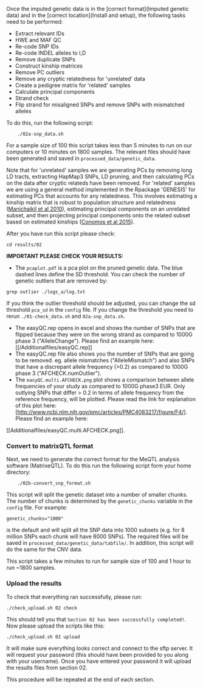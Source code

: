 Once the imputed genetic data is in the [correct format](Imputed genetic data) and in the [correct location](Install and setup), the following tasks need to be performed:

- Extract relevant IDs
- HWE and MAF QC
- Re-code SNP IDs
- Re-code INDEL alleles to I,D
- Remove duplicate SNPs
- Construct kinship matrices
- Remove PC outliers
- Remove any cryptic relatedness for 'unrelated' data
- Create a pedigree matrix for 'related' samples
- Calculate principal components
- Strand check
- Flip strand for misaligned SNPs and remove SNPs with mismatched alleles

To do this, run the following script:
```
    ./02a-snp_data.sh
```
For a sample size of 100 this script takes less than 5 minutes to run on our computers or 10 minutes on 1800 samples. The relevant files should have been generated and saved in `processed_data/genetic_data`.

Note that for 'unrelated' samples we are generating PCs by removing long LD tracts, extracting HapMap3 SNPs, LD pruning, and then calculating PCs on the data after cryptic relateds have been removed. For 'related' samples we are using a general method implemented in the Rpackage 'GENESIS' for estimating PCs that accounts for any relatedness. This involves estimating a kinship matrix that is robust to population structure and relatedness ([Manichaikil et al 2010](http://bioinformatics.oxfordjournals.org/content/26/22/2867.long)), estimating principal components on an unrelated subset, and then projecting principal components onto the related subset based on estimated kinships ([Conomos et al 2015](http://onlinelibrary.wiley.com/doi/10.1002/gepi.21896/abstract)).

After you have run this script please check:
```
cd results/02
```

**IMPORTANT PLEASE CHECK YOUR RESULTS:**
- The `pcaplot.pdf` is a pca plot on the pruned genetic data. The blue dashed lines define the SD threshold. You can check the number of genetic outliers that are removed by:
```
grep outlier ./logs_a/log.txt
```

If you think the outlier threshold should be adjusted, you can change the sd threshold `pca_sd` in the `config` file. If you change the threshold you need to rerun `./01-check_data.sh` and  `02a-snp_data.sh`.

- The easyQC.rep opens in excel and shows the number of SNPs that are flipped because they were on the wrong strand as compared to 1000G phase 3 ("AlleleChange"). Please find an example here: 
[[/Additionalfiles/easyQC.rep]]
- The easyQC.rep file also shows you the number of SNPs that are going to be removed. eg. allele mismatches ("AlleleMismatch") and also SNPs that have a discrepant allele frequency (>0.2) as compared to 1000G phase 3 ("AFCHECK.numOutlier").
- The `easyQC.multi.AFCHECK.png` plot shows a comparison between allele frequencies of your study as compared to 1000G phase3 EUR. Only outlying SNPs that differ > 0.2 in terms of allele frequency from the reference frequency, will be plotted. Please read the link for explanation of this plot here: [http://www.ncbi.nlm.nih.gov/pmc/articles/PMC4083217/figure/F4/]. Please find an example here:

[[Additionalfiles/easyQC.multi.AFCHECK.png]].   

### Convert to matrixQTL format
Next, we need to generate the correct format for the MeQTL analysis software (MatrixeQTL). To do this run the following script form your home directory:
``` 
    ./02b-convert_snp_format.sh
```
This script will split the genetic dataset into a number of smaller chunks. The number of chunks is determined by the `genetic_chunks` variable in the `config` file. For example:

    genetic_chunks="1000"

is the default and will split all the SNP data into 1000 subsets (e.g. for 8 million SNPs each chunk will have 8000 SNPs). The required files will be saved in `processed_data/genetic_data/tabfile/`. In addition, this script will do the same for the CNV data.

This script takes a few minutes to run for sample size of 100 and 1 hour to run ~1800 samples.


### Upload the results

To check that everything ran successfully, please run:

```
./check_upload.sh 02 check
```

This should tell you that `Section 02 has been successfully completed!`. Now please upload the scripts like this:

```
./check_upload.sh 02 upload
```

It will make sure everything looks correct and connect to the sftp server. It will request your password (this should have been provided to you along with your username). Once you have entered your password it will upload the results files from section 02.

This procedure will be repeated at the end of each section.